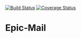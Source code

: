 [![Build Status](https://travis-ci.org/otaigbe/Epic-Mail.svg?branch=develop)](https://travis-ci.org/otaigbe/Epic-Mail) [![Coverage Status](https://coveralls.io/repos/github/otaigbe/Epic-Mail/badge.svg?branch=ch-integrating-test-coverage-with-coveralls-164356614)](https://coveralls.io/github/otaigbe/Epic-Mail?branch=ch-integrating-test-coverage-with-coveralls-164356614)
# Epic-Mail